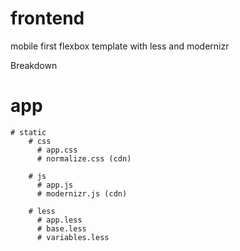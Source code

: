frontend
========

mobile first flexbox template with less and modernizr

Breakdown

# app
    # static
        # css
          # app.css
          # normalize.css (cdn)
          
        # js
          # app.js
          # modernizr.js (cdn)
          
        # less
          # app.less
          # base.less
          # variables.less
